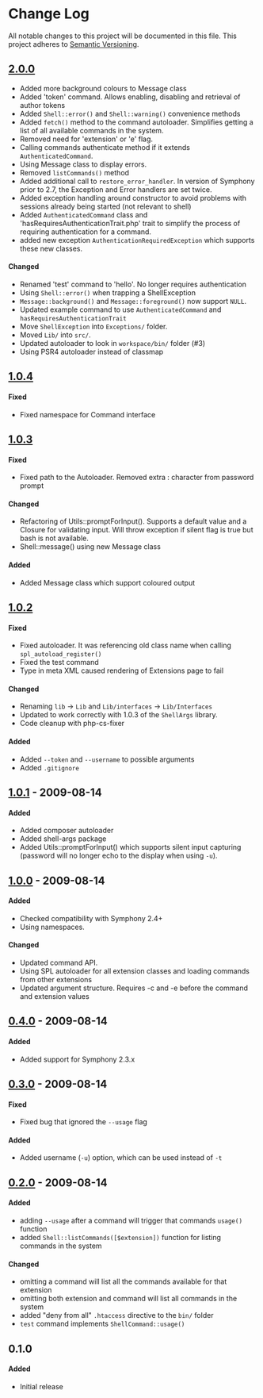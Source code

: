 # Change Log
All notable changes to this project will be documented in this file.
This project adheres to [Semantic Versioning](http://semver.org/).

## [2.0.0]
- Added more background colours to Message class
- Added 'token' command. Allows enabling, disabling and retrieval of author tokens
- Added `Shell::error()` and `Shell::warning()` convenience methods
- Added `fetch()` method to the command autoloader. Simplifies getting a list of all available commands in the system.
- Removed need for 'extension' or 'e' flag.
- Calling commands authenticate method if it extends `AuthenticatedCommand`.
- Using Message class to display errors.
- Removed `listCommands()` method
- Added additional call to `restore_error_handler`. In version of Symphony prior to 2.7, the Exception and Error handlers are set twice.
- Added exception handling around constructor to avoid problems with sessions already being started (not relevant to shell)
- Added `AuthenticatedCommand` class and 'hasRequiresAuthenticationTrait.php' trait to simplify the process of requiring authentication for a command.
- added new exception `AuthenticationRequiredException` which supports these new classes.

#### Changed
- Renamed 'test' command to 'hello'. No longer requires authentication
- Using `Shell::error()` when trapping a ShellException
- `Message::background()` and `Message::foreground()` now support `NULL`.
- Updated example command to use `AuthenticatedCommand` and `hasRequiresAuthenticationTrait`
- Move `ShellException` into `Exceptions/` folder.
- Moved `Lib/` into `src/`.
- Updated autoloader to look in `workspace/bin/` folder (#3)
- Using PSR4 autoloader instead of classmap

## [1.0.4]
#### Fixed
- Fixed namespace for Command interface

## [1.0.3]
#### Fixed
- Fixed path to the Autoloader. Removed extra : character from password prompt

#### Changed
- Refactoring of Utils::promptForInput(). Supports a default value and a Closure for validating input. Will throw exception if silent flag is true but bash is not available.
- Shell::message() using new Message class

#### Added
- Added Message class which support coloured output

## [1.0.2]
#### Fixed
- Fixed autoloader. It was referencing old class name when calling `spl_autoload_register()`
- Fixed the test command
- Type in meta XML caused rendering of Extensions page to fail

#### Changed
- Renaming `lib` -> `Lib` and `Lib/interfaces` -> `Lib/Interfaces`
- Updated to work correctly with 1.0.3 of the `ShellArgs` library.
- Code cleanup with php-cs-fixer

#### Added
- Added `--token` and `--username` to possible arguments
- Added `.gitignore`

## [1.0.1] - 2009-08-14
#### Added
- Added composer autoloader
- Added shell-args package
- Added Utils::promptForInput() which supports silent input capturing (password will no longer echo to the display when using `-u`).

## [1.0.0] - 2009-08-14
#### Added
- Checked compatibility with Symphony 2.4+
- Using namespaces.

#### Changed
- Updated command API.
- Using SPL autoloader for all extension classes and loading commands from other extensions
- Updated argument structure. Requires -c and -e before the command and extension values

## [0.4.0] - 2009-08-14
#### Added
- Added support for Symphony 2.3.x

## [0.3.0] - 2009-08-14
#### Fixed
- Fixed bug that ignored the `--usage` flag

#### Added
- Added username (`-u`) option, which can be used instead of `-t`

## [0.2.0] - 2009-08-14
#### Added
- adding `--usage` after a command will trigger that commands `usage()` function
- added `Shell::listCommands([$extension])` function for listing commands in the system

#### Changed
- omitting a command will list all the commands available for that extension
- omitting both extension and command will list all commands in the system
- added "deny from all" `.htaccess` directive to the `bin/` folder
- `test` command implements `ShellCommand::usage()`

## 0.1.0
#### Added
- Initial release

[Unreleased]: https://github.com/pointybeard/shell/compare/v2.0.0...integration
[2.0.0]: https://github.com/pointybeard/shell/compare/v1.0.4...v2.0.0
[1.0.4]: https://github.com/pointybeard/shell/compare/v1.0.3...v1.0.4
[1.0.3]: https://github.com/pointybeard/shell/compare/v1.0.2...v1.0.3
[1.0.2]: https://github.com/pointybeard/shell/compare/v1.0.1...v1.0.2
[1.0.1]: https://github.com/pointybeard/shell/compare/v1.0.0...v1.0.1
[1.0.0]: https://github.com/pointybeard/shell/compare/v0.4.0...v1.0.0
[0.4.0]: https://github.com/pointybeard/shell/compare/v0.3.0...v0.4.0
[0.3.0]: https://github.com/pointybeard/shell/compare/v0.2.0...v0.3.0
[0.2.0]: https://github.com/pointybeard/shell/compare/v0.1.0...v0.2.0
